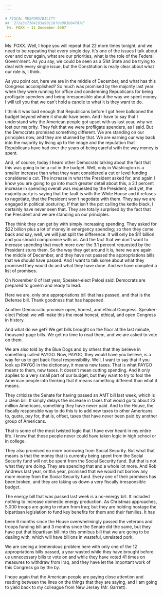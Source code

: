 ```yaml
---
---

# FISCAL RESPONSIBILITY
## `272a3c7104163a901167da881b04707d`
`Ms. FOXX — 11 December 2007`

---
```



Ms. FOXX. Well, I hope you will repeat that 22 more times tonight, 
and we need to be repeating that every single day. It's one of the 
issues I talk about over and over again, what are our priorities, what 
is the role of the Federal Government. As you say, we could be seen as 
a 51st State and be trying to deal with every single issue, but the 
Constitution is really clear about what our role is, I think.

As you point out, here we are in the middle of December, and what has 
this Congress accomplished? So much was promised by the majority last 
year when they were running for office and condemning Republicans for 
being profligate spenders and being irresponsible about the way we 
spent money. I will tell you that we can't hold a candle to what it is 
they want to do.



I think it was bad enough that Republicans before I got here 
ballooned the budget beyond where it should have been. And I have to 
say that I understand why the American people got upset with us last 
year, why we lost our majority. They felt that we were profligate 
spenders, as I said. But the Democrats promised something different. We 
are standing on our principles now, and they are stunned by that. We 
are earning our way back into the majority by living up to the image 
and the reputation that Republicans have had over the years of being 
careful with the way money is spent.

And, of course, today I heard other Democrats talking about the fact 
that this was going to be a cut in the budget. Well, only in Washington 
is a smaller increase than what they want considered a cut or level 
funding considered a cut. The increase in what the President asked for, 
and again I know you are going to go into much greater detail about 
this, a 3.1 percent increase in spending overall was requested by the 
President; and yet, the majority party is saying that the fault is with 
the White House and it refuses to negotiate, that the President won't 
negotiate with them. They say we are engaged in political posturing. If 
that isn't the pot calling the kettle black, I certainly have never 
seen that. They are totally surprised by the fact that the President 
and we are standing on our principles.

They think they can get by with simply increasing spending. They 
asked for $22 billion plus a lot of money in emergency spending; so 
then they come back and say, well, we will just split the difference. 
It will only be $11 billion and you should compromise with us. And the 
fact that we don't want to increase spending that much more over the 
3.1 percent requested by the President stuns them. So the way they get 
around it is, here we are again the middle of December, and they have 
not passed the appropriations bills that we should have passed. And I 
want to talk some about what they promised they would do and what they 
have done. And we have compiled a list of promises.

On November 8 of last year, Speaker-elect Pelosi said: Democrats are 
prepared to govern and ready to lead.

Here we are, only one appropriations bill that has passed, and that 
is the Defense bill. Thank goodness that has happened.

Another Democratic promise: open, honest, and ethical Congress. 
Speaker-elect Pelosi: we will make this the most honest, ethical, and 
open Congress in history.

And what do we get? We get bills brought on the floor at the last 
minute, thousand-page bills. We get no time to read them, and we are 
asked to vote on them.

We are also told by the Blue Dogs and by others that they believe in 
something called PAYGO. Now, PAYGO, they would have you believe, is a 
way for us to get back fiscal responsibility. Well, I want to say that 
if you look up PAYGO in the dictionary, it means new taxes. That is 
what PAYGO means to them, new taxes. It doesn't mean cutting spending. 
And it only applies to a very small part of our budget, but they want 
to try to fool the American people into thinking that it means 
something different than what it means.

They criticize the Senate for having passed an AMT bill last week, 
which is a clean bill. It simply delays the increase in taxes that 
would go to about 23 million Americans, something they have never paid. 
And to the House, the fiscally responsible way to do this is to add new 
taxes to other Americans to, quote, pay for, that is, offset, taxes 
that have never been paid by another group of Americans.

That is some of the most twisted logic that I have ever heard in my 
entire life. I know that these people never could have taken logic in 
high school or in college.

They also promised no more borrowing from Social Security. But what 
that means is that the money that is currently being spent from the 
Social Security fund will not be spent from the Social Security fund. 
But that is not what they are doing. They are spending that and a whole 
lot more. And Rob Andrews last year, or this year, promised that we 
would not borrow any more money from the Social Security fund. Every 
one of their promises has been broken, and they are taking us down a 
very fiscally irresponsible budget.

The energy bill that was passed last week is a no-energy bill. It 
included nothing to increase domestic energy production. As Christmas 
approaches, 5,000 troops are going to return from Iraq; but they are 
holding hostage the bipartisan legislation to fund key benefits for 
them and their families. It has


been 6 months since the House overwhelmingly passed the veterans and 
troops funding bill and 3 months since the Senate did the same, but 
they have put that bipartisan bill into this omnibus bill that we are 
going to be dealing with, which will have billions in wasteful, 
unrelated pork.

We are seeing a tremendous problem here with only one of the 12 
appropriations bills passed, a year wasted while they have brought 
before us unnecessary bills to vote on and while they have voted 41 
times on measures to withdraw from Iraq, and they have let the 
important work of this Congress go by the by.

I hope again that the American people are paying close attention and 
reading between the lines on the things that they are saying, and I am 
going to yield back to my colleague from New Jersey (Mr. Garrett).